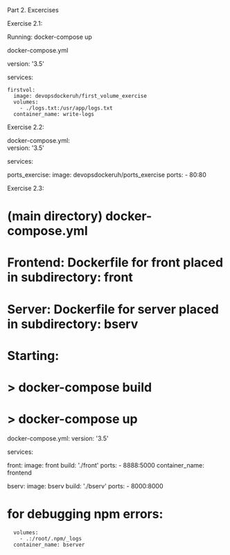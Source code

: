 Part 2. Excercises

Exercise 2.1: 

Running: docker-compose up 

docker-compose.yml
 
version: '3.5' 

services: 

    firstvol:
      image: devopsdockeruh/first_volume_exercise 
      volumes: 
        - ./logs.txt:/usr/app/logs.txt
      container_name: write-logs

Exercise 2.2: 

docker-compose.yml:  
version: '3.5' 

services: 

   ports_exercise:
      image: devopsdockeruh/ports_exercise 
      ports:
        - 80:80

Exercise 2.3: 

# (main directory) docker-compose.yml 
# Frontend: Dockerfile for front placed in subdirectory: front
# Server: Dockerfile for server placed in subdirectory: bserv
# Starting: 
# > docker-compose build
# > docker-compose up 
docker-compose.yml:
version: '3.5'

services: 

   front:
      image: front 
      build: './front'
      ports:
        - 8888:5000
      container_name: frontend

   bserv: 
      image: bserv
      build: './bserv'
      ports:
        - 8000:8000
 # for debugging npm errors:
      volumes:
        - .:/root/.npm/_logs
      container_name: bserver

